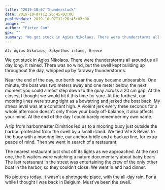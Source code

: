 ```yaml
---
title: "2019-10-07 Thunderstuck"
date: 2019-10-07T12:26:45+03:00
publishdate: 2019-10-07T12:26:45+03:00
image: ""
author: "Pieter Jan"
gpx: ""
summary: "We got stuck in Agios Nikolaos. There were thunderstorms all around us all day long. It rained. Our berth became untenable due te the heavy swell."
---
```


`At: Agios Nikolaos, Zakynthos island, Greece`

We got stuck in Agios Nikolaos. There were thunderstorms all around us all day long. It rained. There was no wind, but the swell kept building up throughout the day, whipped up by faraway thunderstorms.

Near the end of the day, our berth near the quay became unbearable. One minute, the boat was two meters away and one meter below, the next moment you could almost step down to the quay across a 20 cm gap. At the closest I thought we would hit it this time for sure. At the furthest, our mooring lines were strung tight as a bowstring and jerked the boat back. My stress level was at a constant high. A violent jerk every three seconds for a whole afternoon doesn't only throw your body off-balance, it also affects your mind. At the end of the day I could barely remember my own name.

A tip from harbormaster Dimitrios led us to a mooring buoy just outside the harbor, protected from the swell by a small island. We tied Vite & Rêves to the buoy with a mooring line, our anchor bridle and a backup line, for extra peace of mind. Then we went in search of a restaurant.

The nearest restaurant just shut off its lights as we approached. At the next one, the 5 waiters were watching a nature documentary about baby bears. The last restaurant in the street was entertaining the crew of the only other boat in the harbor, so they couldn't close. We went in and had dinner.

No pictures today. It wasn't a photogenic place, with the all-day rain. For a while I thought I was back in Belgium. Must've been the swell.

